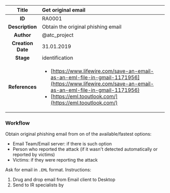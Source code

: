 | Title                       | Get original email         |
|:---------------------------:|:--------------------|
| **ID**                      | RA0001            |
| **Description**             | Obtain the original phishing email   |
| **Author**                  | @atc_project        |
| **Creation Date**           | 31.01.2019 |
| **Stage**                   | identification         |
| **References** |<ul><li>[https://www.lifewire.com/save-an-email-as-an-eml-file-in-gmail-1171956](https://www.lifewire.com/save-an-email-as-an-eml-file-in-gmail-1171956)</li><li>[https://eml.tooutlook.com/](https://eml.tooutlook.com/)</li></ul>|

### Workflow

Obtain original phishing email from on of the available/fastest options:

- Email Team/Email server: if there is such option
- Person who reported the attack (if it wasn't detected automatically or reported by victims)
- Victims: if they were reporting the attack

Ask for email in `.EML` format. Instructions: 

  1. Drug and drop email from Email client to Desktop
  2. Send to IR specialists by <email>
